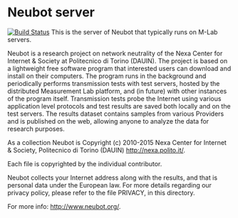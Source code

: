 # Neubot server
[![Build Status](https://travis-ci.org/neubot/neubot-server.svg?branch=issue-52)](https://travis-ci.org/neubot/neubot-serveri)
This is the server of Neubot that typically runs on M-Lab servers.

Neubot is a research project on network neutrality of the Nexa
Center for Internet & Society at Politecnico di Torino (DAUIN). The
project is based on a lightweight free software program that interested
users can download and install on their computers. The program runs in
the background and periodically performs transmission tests with
test servers, hosted by the distributed Measurement Lab platform,
and (in future) with other instances of the program itself.
Transmission tests probe the Internet using various application
level protocols and test results are saved both locally and on the
test servers. The results dataset contains samples from various
Providers and is published on the web, allowing anyone to analyze
the data for research purposes.

As a collection Neubot is Copyright (c) 2010-2015 Nexa Center for
Internet & Society, Politecnico di Torino (DAUIN) <http://nexa.polito.it/>.

Each file is copyrighted by the individual contributor.

Neubot collects your Internet address along with the results, and
that is personal data under the European law.  For more details
regarding our privacy policy, please refer to the file PRIVACY, in
this directory.

For more info: <http://www.neubot.org/>.
